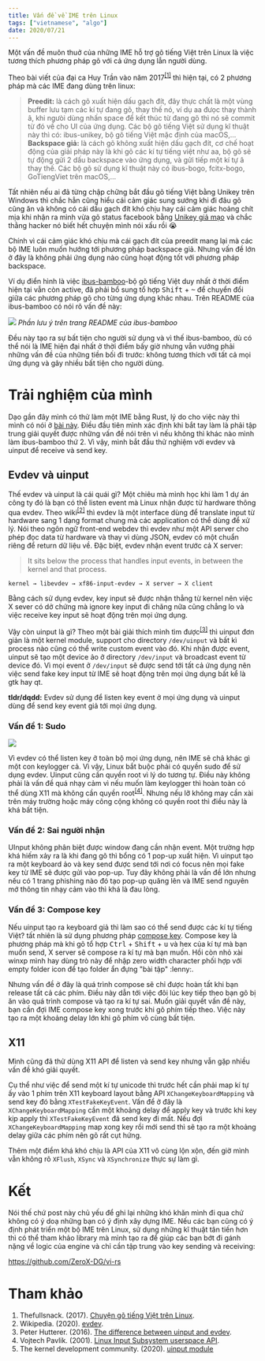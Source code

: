 ```yaml
---
title: Vấn đề về IME trên Linux
tags: ["vietnamese", "algo"]
date: 2020/07/21
---
```


Một vấn đề muôn thuở của những IME hỗ trợ gõ tiếng Việt trên Linux là việc tương thích phương pháp gõ với cả ứng dụng lẫn người dùng.
<!-- more -->

Theo bài viết của đại ca Huy Trần vào năm 2017<sup>[\[1\]][1]</sup> thì hiện tại, có 2 phương pháp mà các IME đang dùng trên linux:

> **Preedit:** là cách gõ xuất hiện dấu gạch đít, đây thực chất là một vùng buffer lưu tạm các kí tự đang gõ, thay thế nó, ví dụ aa đưọc thay thành â, khi ngưòi dùng nhấn space để kết thúc từ đang gõ thì nó sẽ commit từ đó về cho UI của ứng dụng. Các bộ gõ tiếng Việt sử dụng kĩ thuật này thì có: ibus-unikey, bộ gõ tiếng Việt mặc định của macOS,...
  **Backspace giả:** là cách gõ không xuất hiện dấu gạch đít, cơ chế hoạt động của giải pháp này là khi gõ các kí tự tiếng việt như aa, bộ gõ sẽ tự động gửi 2 dấu backspace vào ứng dụng, và gửi tiếp một kí tự â thay thế. Các bộ gõ sử dụng kĩ thuật này có ibus-bogo, fcitx-bogo, GoTiengViet trên macOS,...

Tất nhiên nếu ai đã từng chập chững bắt đầu gõ tiếng Việt bằng Unikey trên Windows thì chắc hẳn cũng hiểu cái cảm giác sung sướng khi đi đâu gõ cũng ăn và không có cái dấu gạch đít khó chịu hay cái cảm giác hoảng chít mịa khi nhận ra mình vừa gõ status facebook bằng [Unikey giả mạo][2] và chắc thằng hacker nó biết hết chuyện mình nói xấu rồi :sob:

Chính vì cái cảm giác khó chịu mà cái gạch đít của preedit mang lại mà các bộ IME luôn muốn hướng tới phương pháp backspace giả. Nhưng vấn đề lớn ở đây là không phải ứng dụng nào cũng hoạt động tốt với phương pháp backspace.

Ví dụ điển hình là việc [ibus-bamboo][3]-bộ gõ tiếng Việt duy nhất ở thời điểm hiện tại vẫn còn active, đã phải bổ sung tổ hợp <kbd>Shift</kbd> + <kbd>~</kbd> để chuyển đổi giữa các phương pháp gõ cho từng ứng dụng khác nhau. Trên README của ibus-bamboo có nói rõ vấn đề này:

![](/blog/Van-de-ve-IME-tren-Linux/ibus_bamboo_notice.png)
*Phần lưu ý trên trang README của ibus-bamboo*

Đều này tạo ra sự bất tiện cho người sử dụng và vì thế ibus-bamboo, dù có thể nói là IME hiện đại nhất ở thời điểm bấy giờ nhưng vẫn vướng phải những vấn đề của những tiền bối đi trước: không tương thích với tất cả mọi ứng dụng và gây nhiều bất tiện cho người dùng.

# Trải nghiệm của mình

Dạo gần đây mình có thử làm một IME bằng Rust, lý do cho việc này thì mình có nói ở [bài này][4]. Điều đầu tiên mình xác định khi bắt tay làm là phải tập trung giải quyết được những vấn đề nói trên vì nếu không thì khác nào mình làm ibus-bamboo thứ 2. Vì vậy, mình bắt đầu thử nghiệm với evdev và uinput để receive và send key.

## Evdev và uinput

Thế evdev và uinput là cái quái gì? Một chiêu mà mình học khi làm 1 dự án công ty đó là bạn có thể listen event mà Linux nhận được từ hardware thông qua evdev. Theo wiki<sup>[\[2\]][5]</sup> thì evdev là một interface dùng để translate input từ hardware sang 1 dạng format chung mà các application có thể dùng để xử lý. Nói theo ngôn ngữ front-end webdev thì evdev như một API server cho phép đọc data từ hardware và thay vì dùng JSON, evdev có một chuẩn riêng để return dữ liệu về. Đặc biệt, evdev nhận event trước cả X server:

> It sits below the process that handles input events, in between the kernel and that process.

    kernel → libevdev → xf86-input-evdev → X server → X client

Bằng cách sử dụng evdev, key input sẽ được nhận thẳng từ kernel nên việc X sever có dở chứng mà ignore key input đi chăng nữa cũng chẳng lo và việc receive key input sẽ hoạt động trên mọi ứng dụng.

Vậy còn uinput là gì? Theo một bài giải thích mình tìm được<sup>[\[3\]][6]</sup> thì uinput đơn giản là một kernel module, support cho directory `/dev/uinput` và bất kì process nào cũng có thể write custom event vào đó. Khi nhận được event, uinput sẽ tạo một device ảo ở directory `/dev/input` và broadcast event từ device đó. Vì mọi event ở `/dev/input` sẽ được send tới tất cả ứng dụng nên việc send fake key input từ IME sẽ hoạt động trên mọi ứng dụng bất kể là gtk hay qt.

**tldr/dqdd:** Evdev sử dụng để listen key event ở mọi ứng dụng và uinput dùng để send key event giả tới mọi ứng dụng.

### Vấn đề 1: Sudo

![](/blog/Van-de-ve-IME-tren-Linux/sudo_meme.jpg)

Vì evdev có thể listen key ở toàn bộ mọi ứng dụng, nên IME sẽ chả khác gì một con keylogger cả. Vì vậy, Linux bắt buộc phải có quyền sudo để sử dụng evdev. Uinput cũng cần quyền root vì lý do tương tự. Điều này không phải là vấn đề quá nhạy cảm vì nếu muốn làm keylogger thì hoàn toàn có thể dùng X11 mà không cần quyền root<sup>[\[4\]][7]</sup>. Nhưng nếu lỡ không may cần xài trên máy trường hoặc máy công cộng không có quyền root thì điều này là khá bất tiện.

### Vấn đề 2: Sai người nhận

UInput không phân biệt được window đang cần nhận event. Một trường hợp khá hiếm xảy ra là khi đang gõ thì bổng có 1 pop-up xuất hiện. Vì uinput tạo ra một keyboard ảo và key send được send tới nơi có focus nên mọi fake key từ IME sẽ được gửi vào pop-up. Tuy đây không phải là vấn đề lớn nhưng nếu có 1 trang phishing nào đó tạo pop-up quăng lên và IME send nguyên mớ thông tin nhạy cảm vào thì khá là đau lòng.

### Vấn đề 3: Compose key

Nếu uinput tạo ra keyboard giả thì làm sao có thể send được các kí tự tiếng Việt? tất nhiên là sử dụng phương pháp [compose key][8]. Compose key là phương pháp mà khi gõ tổ hợp <kbd>Ctrl</kbd> + <kbd>Shift</kbd> + <kbd>u</kbd> và hex của kí tự mà bạn muốn send, X server sẽ compose ra kí tự mà bạn muốn. Hồi còn nhỏ xài winxp mình hay dùng trò này để nhập zero width character phối hợp với empty folder icon để tạo folder ẩn đựng "bài tập" :lenny:.

Nhưng vấn đề ở đây là quá trình compose sẽ chỉ được hoàn tất khi bạn release tất cả các phím. Điều này dẫn tới việc đôi lúc key tiếp theo bạn gõ bị ăn vào quá trình compose và tạo ra kí tự sai. Muốn giải quyết vấn đề này, bạn cần đợi IME compose key xong trước khi gõ phím tiếp theo. Việc này tạo ra một khoảng delay lớn khi gõ phím vô cùng bất tiện.

## X11

Mình cũng đã thử dùng X11 API để listen và send key nhưng vẫn gặp nhiều vấn đề khó giải quyết.

Cụ thể như việc để send một kí tự unicode thì trước hết cần phải map kí tự ấy vào 1 phím trên X11 keyboard layout bằng API `XChangeKeyboardMapping` và send key đó bằng `XTestFakeKeyEvent`. Vấn để ở đây là `XChangeKeyboardMapping` cần một khoảng delay để apply key và trước khi key kịp apply thì `XTestFakeKeyEvent` đã send key đi mất. Nếu đợi `XChangeKeyboardMapping` map xong key rồi mới send thì sẽ tạo ra một khoảng delay giữa các phím nên gõ rất cụt hứng.

Thêm một điểm khá khó chịu là API của X11 vô cùng lộn xộn, đến giờ mình vẫn không rõ `XFlush`, `XSync` và `XSynchronize` thực sự làm gì.

# Kết

Nói thế chứ post này chủ yếu để ghi lại những khó khăn mình đi qua chứ không có ý doạ những bạn có ý định xây dựng IME. Nếu các bạn cũng có ý định phát triển một bộ IME trên Linux, sử dụng những kĩ thuật tân tiến hơn thì có thể tham khảo library mà mình tạo ra để giúp các bạn bớt đi gánh nặng về logic của engine và chỉ cần tập trung vào key sending và receiving:

https://github.com/ZeroX-DG/vi-rs

# Tham khảo

1. Thefullsnack. (2017). [Chuyện gõ tiếng Việt trên Linux][1].
2. Wikipedia. (2020). [evdev][5].
3. Peter Hutterer. (2016). [The difference between uinput and evdev][6].
4. Vojtech Pavlik. (2001). [Linux Input Subsystem userspace API][9].
5. The kernel development community. (2020). [uinput module][10]

[1]: https://thefullsnack.com/posts/go-tieng-viet-linux.html
[2]: https://thanhnien.vn/cong-nghe/canh-giac-bo-go-unikey-gia-mao-chiem-doat-quyen-dieu-khien-may-tinh-1156174.html
[3]: https://github.com/BambooEngine/ibus-bamboo
[4]: /blog/2020/07/14/Bo-dau-trong-tieng-Viet/
[5]: https://en.wikipedia.org/wiki/Evdev
[6]: http://who-t.blogspot.com/2016/05/the-difference-between-uinput-and-evdev.html
[7]: https://github.com/anko/xkbcat
[8]: https://en.wikipedia.org/wiki/Compose_key
[9]: https://www.kernel.org/doc/html/latest/input/input.html
[10]: https://www.kernel.org/doc/html/latest/input/uinput.html
